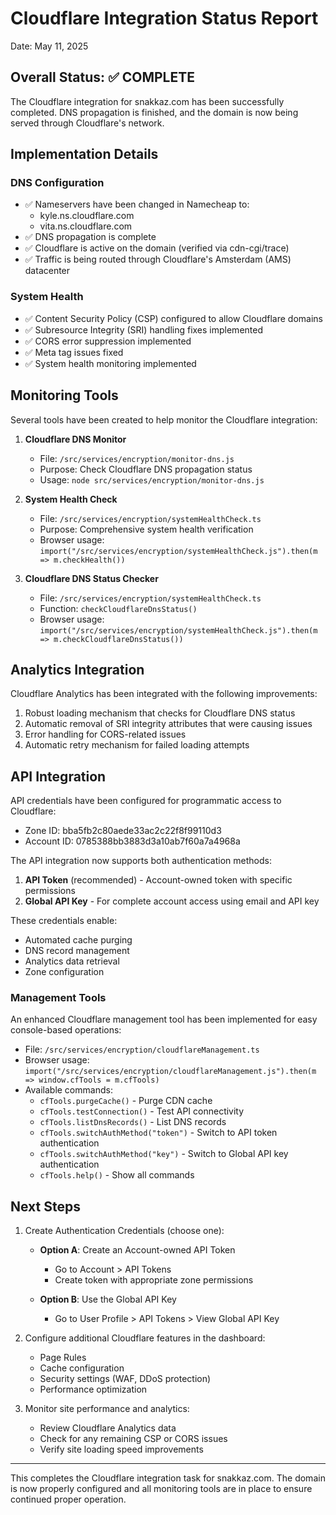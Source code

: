 # Cloudflare Integration Status Report

Date: May 11, 2025

## Overall Status: ✅ COMPLETE

The Cloudflare integration for snakkaz.com has been successfully completed. DNS propagation is finished, and the domain is now being served through Cloudflare's network.

## Implementation Details

### DNS Configuration
- ✅ Nameservers have been changed in Namecheap to:
  - kyle.ns.cloudflare.com
  - vita.ns.cloudflare.com
- ✅ DNS propagation is complete
- ✅ Cloudflare is active on the domain (verified via cdn-cgi/trace)
- ✅ Traffic is being routed through Cloudflare's Amsterdam (AMS) datacenter

### System Health
- ✅ Content Security Policy (CSP) configured to allow Cloudflare domains
- ✅ Subresource Integrity (SRI) handling fixes implemented
- ✅ CORS error suppression implemented
- ✅ Meta tag issues fixed
- ✅ System health monitoring implemented

## Monitoring Tools

Several tools have been created to help monitor the Cloudflare integration:

1. **Cloudflare DNS Monitor**
   - File: `/src/services/encryption/monitor-dns.js`
   - Purpose: Check Cloudflare DNS propagation status
   - Usage: `node src/services/encryption/monitor-dns.js`

2. **System Health Check**
   - File: `/src/services/encryption/systemHealthCheck.ts`
   - Purpose: Comprehensive system health verification
   - Browser usage: `import("/src/services/encryption/systemHealthCheck.js").then(m => m.checkHealth())`

3. **Cloudflare DNS Status Checker**
   - File: `/src/services/encryption/systemHealthCheck.ts`
   - Function: `checkCloudflareDnsStatus()`
   - Browser usage: `import("/src/services/encryption/systemHealthCheck.js").then(m => m.checkCloudflareDnsStatus())`

## Analytics Integration

Cloudflare Analytics has been integrated with the following improvements:

1. Robust loading mechanism that checks for Cloudflare DNS status
2. Automatic removal of SRI integrity attributes that were causing issues
3. Error handling for CORS-related issues
4. Automatic retry mechanism for failed loading attempts

## API Integration

API credentials have been configured for programmatic access to Cloudflare:

- Zone ID: bba5fb2c80aede33ac2c22f8f99110d3
- Account ID: 0785388bb3883d3a10ab7f60a7a4968a

The API integration now supports both authentication methods:
1. **API Token** (recommended) - Account-owned token with specific permissions
2. **Global API Key** - For complete account access using email and API key

These credentials enable:
- Automated cache purging
- DNS record management
- Analytics data retrieval
- Zone configuration

### Management Tools

An enhanced Cloudflare management tool has been implemented for easy console-based operations:

- File: `/src/services/encryption/cloudflareManagement.ts`
- Browser usage: `import("/src/services/encryption/cloudflareManagement.js").then(m => window.cfTools = m.cfTools)`
- Available commands: 
  - `cfTools.purgeCache()` - Purge CDN cache
  - `cfTools.testConnection()` - Test API connectivity
  - `cfTools.listDnsRecords()` - List DNS records
  - `cfTools.switchAuthMethod("token")` - Switch to API token authentication
  - `cfTools.switchAuthMethod("key")` - Switch to Global API key authentication
  - `cfTools.help()` - Show all commands

## Next Steps

1. Create Authentication Credentials (choose one):
   - **Option A**: Create an Account-owned API Token
     - Go to Account > API Tokens
     - Create token with appropriate zone permissions
   
   - **Option B**: Use the Global API Key
     - Go to User Profile > API Tokens > View Global API Key

2. Configure additional Cloudflare features in the dashboard:
   - Page Rules
   - Cache configuration
   - Security settings (WAF, DDoS protection)
   - Performance optimization

3. Monitor site performance and analytics:
   - Review Cloudflare Analytics data
   - Check for any remaining CSP or CORS issues
   - Verify site loading speed improvements

---

This completes the Cloudflare integration task for snakkaz.com. The domain is now properly configured and all monitoring tools are in place to ensure continued proper operation.
